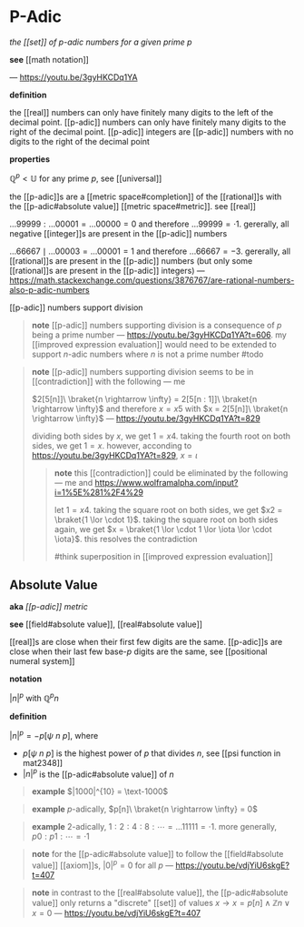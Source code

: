 # P-Adic

_the [[set]] of $p$-adic numbers for a given prime $p$_

**see** [[math notation]]

&mdash; <https://youtu.be/3gyHKCDq1YA>

**definition**

the [[real]] numbers can only have finitely many digits to the left of the decimal point. [[p-adic]] numbers can only have finitely many digits to the right of the decimal point. [[p-adic]] integers are [[p-adic]] numbers with no digits to the right of the decimal point

**properties**

$\mathbb Q^p < \mathbb U$ for any prime $p$, see [[universal]]

the [[p-adic]]s are a [[metric space#completion]] of the [[rational]]s with the [[p-adic#absolute value]] [[metric space#metric]]. see [[real]]

$\dots 99999 : \dots 00001 = \dots 00000 = 0$ and therefore $\dots 99999 = \cdot 1$. gererally, all negative [[integer]]s are present in the [[p-adic]] numbers

$\dots 66667 \mid \dots 00003 = \dots 00001 = 1$ and therefore $\dots 66667 = -3$. gererally, all [[rational]]s are present in the [[p-adic]] numbers (but only some [[rational]]s are present in the [[p-adic]] integers) &mdash; <https://math.stackexchange.com/questions/3876767/are-rational-numbers-also-p-adic-numbers>

[[p-adic]] numbers support division

> **note** [[p-adic]] numbers supporting division is a consequence of $p$ being a prime number &mdash; <https://youtu.be/3gyHKCDq1YA?t=606>. my [[improved expression evaluation]] would need to be extended to support $n$-adic numbers where $n$ is not a prime number #todo

> **note** [[p-adic]] numbers supporting division seems to be in [[contradiction]] with the following &mdash; me
>
> $2[5[n]]\ \braket{n \rightarrow \infty} = 2[5[n : 1]]\ \braket{n \rightarrow \infty}$ and therefore $x = x5$ with $x = 2[5[n]]\ \braket{n \rightarrow \infty}$ &mdash; <https://youtu.be/3gyHKCDq1YA?t=829>
>
> dividing both sides by $x$, we get $1 = x4$. taking the fourth root on both sides, we get $1 = x$. however, acconding to <https://youtu.be/3gyHKCDq1YA?t=829>, $x = \iota$
>
> > **note** this [[contradiction]] could be eliminated by the following &mdash; me and <https://www.wolframalpha.com/input?i=1%5E%281%2F4%29>
> >
> > let $1 = x4$. taking the square root on both sides, we get $x2 = \braket{1 \lor \cdot 1}$. taking the square root on both sides again, we get $x = \braket{1 \lor \cdot 1 \lor \iota \lor \cdot \iota}$. this resolves the contradiction
> >
> > #think superposition in [[improved expression evaluation]]

## Absolute Value

**aka** _[[p-adic]] metric_

**see** [[field#absolute value]], [[real#absolute value]]

[[real]]s are close when their first few digits are the same. [[p-adic]]s are close when their last few base-$p$ digits are the same, see [[positional numeral system]]

**notation**

$|n|^p$ with $\mathbb Q^p n$

**definition**

$|n|^p = -p[\psi\ n\ p]$, where

- $p[\psi\ n\ p]$ is the highest power of $p$ that divides $n$, see [[psi function in mat2348]]
- $|n|^p$ is the [[p-adic#absolute value]] of $n$

> **example** $|1000|^{10} = \text-1000$

> **example** $p$-adically, $p[n]\ \braket{n \rightarrow \infty} = 0$

> **example** $2$-adically, $1 : 2 : 4 : 8 : \cdots = \dots 11111 = \cdot 1$. more generally, $p0 :  p1 : \cdots = \cdot 1$

> **note** for the [[p-adic#absolute value]] to follow the [[field#absolute value]] [[axiom]]s, $|0|^p = 0$ for all $p$ &mdash; <https://youtu.be/vdjYiU6skgE?t=407>

> **note** in contrast to the [[real#absolute value]], the [[p-adic#absolute value]] only returns a "discrete" [[set]] of values $x \rightarrow x = p[n] \land \mathbb Z n \lor x = 0$ &mdash; <https://youtu.be/vdjYiU6skgE?t=407>
